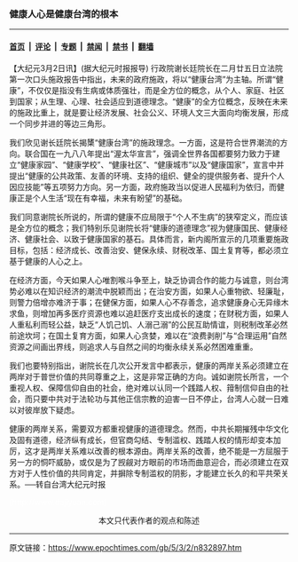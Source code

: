 ### 健康人心是健康台湾的根本

---

#### [首页](../../../..?n832897) &nbsp;|&nbsp; [评论](../../../../../epoch-comment?n832897) &nbsp;|&nbsp; [专题](../../../../../epoch-special?n832897) &nbsp;|&nbsp; [禁闻](../../../../../epoch-news?n832897) &nbsp;|&nbsp; [禁书](../../../../../books?n832897) &nbsp;|&nbsp; [翻墙](https://github.com/gfw-breaker/nogfw/blob/master/README.md?n832897)


<div class="post_content" id="artbody" itemprop="articleBody">
 <!-- article content begin -->
 <p>
  【大纪元3月2日讯】(据大纪元时报报导) 行政院谢长廷院长在二月廿五日立法院第一次口头施政报告中指出，未来的政府施政，将以“健康台湾”为主轴。所谓“健康”，不仅仅是指没有生病或体质强壮，而是全方位的概念，从个人、家庭、社区到国家；从生理、心理、社会适应到道德理念。“健康”的全方位概念，反映在未来的施政比重上，就是要让经济发展、社会公义、环境人文三大面向均衡发展，形成一个同步并进的等边三角形。
 </p>
 <p>
  我们欣见谢长廷院长揭橥“健康台湾”的施政理念。一方面，这是符合世界潮流的方向。联合国在一九八八年提出“渥太华宣言”，强调全世界各国都要努力致力于建立“健康家园”、“健康学校”、“健康社区”、“健康城市”以及“健康国家”，宣言中并提出“健康的公共政策、友善的环境、支持的组织、健全的提供服务者、提升个人因应技能”等五项努力方向。另一方面，政府施政当以促进人民福利为依归，而健康正是个人生活“现在有幸福，未来有盼望”的基础。
 </p>
 <p>
  我们同意谢院长所说的，所谓的健康不应局限于“个人不生病”的狭窄定义，而应该是全方位的概念；我们特别乐见谢院长将“健康的道德理念”视为健康国民、健康经济、健康社会、以致于健康国家的基石。具体而言，新内阁所宣示的几项重要施政目标，包括：经济成长、改善治安、健保永续、财税改革、国土复育等，都必须立基于健康的人心之上。
 </p>
 <p>
  在经济方面，今天如果人心唯割喉斗争至上，缺乏协调合作的能力与诚意，则台湾势必难以在知识经济的潮流中脱颖而出；在治安方面，如果人心重物欲、轻廉耻，则警力倍增亦难济于事；在健保方面，如果人心不存善念，追求健康身心无异缘木求鱼，则增加再多医疗资源也难以追赶医疗支出成长的速度；在财税方面，如果人人重私利而轻公益，缺乏“人饥己饥、人溺己溺”的公民互助情谊，则税制改革必然前途坎坷；在国土复育方面，如果人心贪婪，难以在“浪费剥削”与“合理运用”自然资源之间画出界线，则追求人与自然之间的均衡永续关系必然困难重重。
 </p>
 <p>
  我们也要特别指出，谢院长在几次公开发言中都表示，健康的两岸关系必须建立在两岸对于普世价值的共同尊重之上，这是非常正确的方向。诚如谢院长所言，一个重视人权、保障信仰自由的社会，绝对难以认同一个践踏人权、箝制信仰自由的社会，而只要中共对于法轮功与其他正信宗教的迫害一日不停止，台湾人心就一日难以对彼岸放下疑虑。
 </p>
 <p>
  健康的两岸关系，需要双方都重视健康的道德理念。然而，中共长期摧残中华文化及固有道德，经济纵有成长，但官商勾结、专制滥权、践踏人权的情形却变本加厉，这才是两岸关系难以改善的根本源由。两岸关系的改善，绝不能是一方屈服于另一方的恫吓威胁，或仅是为了觊觎对方眼前的市场而曲意迎合，而必须建立在双方对于人性价值的共同肯定，并摒除专制滥权的阴影，才能建立长久的和平共荣关系。──转自台湾大纪元时报
 </p>
 <p>
  <font color="#ffffff">
   (http://www.dajiyuan.com)
  </font>
  <br/>
  <center>
   <font class="GY16">
    本文只代表作者的观点和陈述
   </font>
  </center>
 </p>
 <!-- article content end -->
 <div id="below_article_ad">
 </div>
</div>


---

原文链接：https://www.epochtimes.com/gb/5/3/2/n832897.htm